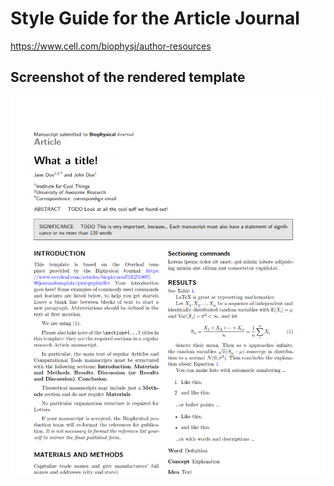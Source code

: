 # Style Guide for the Article Journal

<https://www.cell.com/biophysj/author-resources>


## Screenshot of the rendered template

![Screenshot](./screenshot.png) 

